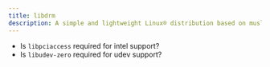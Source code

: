 ```yaml
---
title: libdrm
description: A simple and lightweight Linux® distribution based on musl libc and toybox
---
```


- Is `libpciaccess` required for intel support?
- Is `libudev-zero` required for udev support?

